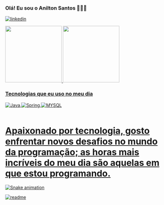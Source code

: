 ### Olá! Eu sou o Anilton Santos 🙋🏾‍♂️

[![linkedin](https://img.shields.io/badge/LinkedIn-0077B5?style=for-the-badge&logo=linkedin&logoColor=white)](https://www.linkedin.com/in/anilton-santos-ab5a77228/)

<div>
  <a href="https://github.com/AniltonSantos2304">
  <img height="180em" src="https://github-readme-stats.vercel.app/api?username=AniltonSantos2304&show_icons=true&theme=dark"/>
  <img height="180em" src="https://github-readme-stats.vercel.app/api/top-langs/?username=AniltonSantos2304&layout=compact&langs_count=16&theme=dark"/>

### Tecnologias que eu uso no meu dia

<div style="display:  inline_block">
<img align="center" alt="Java" src="https://img.shields.io/badge/Java-ED8B00?style=for-the-badge&logo=openjdk&logoColor=white"/>
<img align="center" alt="Spring" src="https://img.shields.io/badge/Spring-6DB33F?style=for-the-badge&logo=spring&logoColor=white"/>
<img align="center" alt="MYSQL" src="https://img.shields.io/badge/MySQL-005C84?style=for-the-badge&logo=mysql&logoColor=white"/>
</div><br/>

# Apaixonado por tecnologia, gosto enfrentar novos desafios no mundo da programação; as horas mais incríveis do meu dia são aquelas em que estou programando.

![Snake animation](https://github.com/AniltonSantos2304/AniltonSantos2304/blob/output/github-contribution-grid-snake.svg)

</div>

[![readme](https://github-readme-stats.vercel.app/api/pin/?username=AniltonSantos2304&repo=AniltonSantos2304&theme=react)](https://github.com/AniltonSantos2304/AniltonSantos2304)

